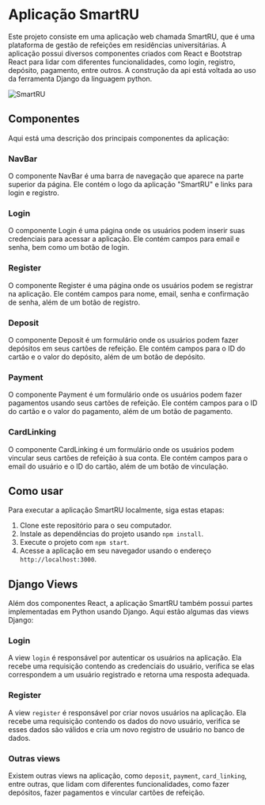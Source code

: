# Aplicação SmartRU

Este projeto consiste em uma aplicação web chamada SmartRU, que é uma plataforma de gestão de refeições em residências universitárias. A aplicação possui diversos componentes criados com React e Bootstrap React para lidar com diferentes funcionalidades, como login, registro, depósito, pagamento, entre outros. A construção da api está voltada ao uso da ferramenta Django da linguagem python.

![SmartRU](https://github.com/claudiney63/Smart-RU/assets/40923082/f3c17bc6-20c3-4685-acb3-38843db30a12)

## Componentes

Aqui está uma descrição dos principais componentes da aplicação:

### NavBar

O componente NavBar é uma barra de navegação que aparece na parte superior da página. Ele contém o logo da aplicação "SmartRU" e links para login e registro.

### Login

O componente Login é uma página onde os usuários podem inserir suas credenciais para acessar a aplicação. Ele contém campos para email e senha, bem como um botão de login.

### Register

O componente Register é uma página onde os usuários podem se registrar na aplicação. Ele contém campos para nome, email, senha e confirmação de senha, além de um botão de registro.

### Deposit

O componente Deposit é um formulário onde os usuários podem fazer depósitos em seus cartões de refeição. Ele contém campos para o ID do cartão e o valor do depósito, além de um botão de depósito.

### Payment

O componente Payment é um formulário onde os usuários podem fazer pagamentos usando seus cartões de refeição. Ele contém campos para o ID do cartão e o valor do pagamento, além de um botão de pagamento.

### CardLinking

O componente CardLinking é um formulário onde os usuários podem vincular seus cartões de refeição à sua conta. Ele contém campos para o email do usuário e o ID do cartão, além de um botão de vinculação.

## Como usar

Para executar a aplicação SmartRU localmente, siga estas etapas:

1. Clone este repositório para o seu computador.
2. Instale as dependências do projeto usando `npm install`.
3. Execute o projeto com `npm start`.
4. Acesse a aplicação em seu navegador usando o endereço `http://localhost:3000`.

## Django Views

Além dos componentes React, a aplicação SmartRU também possui partes implementadas em Python usando Django. Aqui estão algumas das views Django:

### Login

A view `login` é responsável por autenticar os usuários na aplicação. Ela recebe uma requisição contendo as credenciais do usuário, verifica se elas correspondem a um usuário registrado e retorna uma resposta adequada.

### Register

A view `register` é responsável por criar novos usuários na aplicação. Ela recebe uma requisição contendo os dados do novo usuário, verifica se esses dados são válidos e cria um novo registro de usuário no banco de dados.

### Outras views

Existem outras views na aplicação, como `deposit`, `payment`, `card_linking`, entre outras, que lidam com diferentes funcionalidades, como fazer depósitos, fazer pagamentos e vincular cartões de refeição.


